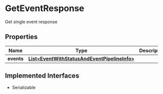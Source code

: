 

# GetEventResponse

Get single event response

## Properties

| Name | Type | Description | Notes |
|------------ | ------------- | ------------- | -------------|
|**events** | [**List&lt;EventWithStatusAndEventPipelineInfo&gt;**](EventWithStatusAndEventPipelineInfo.md) |  |  |


## Implemented Interfaces

* Serializable


